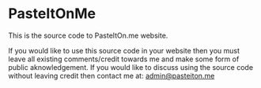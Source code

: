 # PasteItOnMe
This is the source code to PasteItOn.me website.


If you would like to use this source code in your website then you must leave all existing comments/credit towards me and make some form of public aknowledgement. If you would like to discuss using the source code without leaving credit then contact me at:
admin@pasteiton.me
